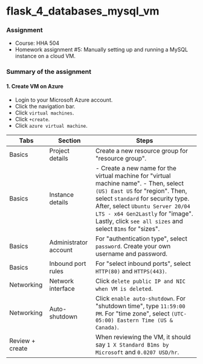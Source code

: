 # flask_4_databases_mysql_vm

### Assignment
- Course: HHA 504
- Homework assignment #5: Manually setting up and running a MySQL instance on a cloud VM.
  
### Summary of the assignment

#### 1. Create VM on Azure
- Login to your Microsoft Azure account.
- Click the navigation bar.
- Click `virtual machines`.
- Click `+create`.
- Click `azure virtual machine`.

| Tabs | Section | Steps |
| --- | --- | --- | 
| Basics | Project details | Create a new resource group for "resource group". |
| Basics | Instance details | - Create a new name for the virtual machine for "virtual machine name". - Then, select `(US) East US` for "region". Then, select `standard` for security type. After, select `Ubuntu Server 20/04 LTS - x64 Gen2Lastly` for "image". Lastly, click `see all sizes` and select `B1ms` for "sizes". |
| Basics | Administrator account | For "authentication type", select `password`. Create your own username and password. |
| Basics | Inbound port rules | For "select inbound ports", select `HTTP(80)` and `HTTPS(443)`. |
| Networking | Network interface | Click `delete public IP and NIC when VM is deleted`. |
| Networking | Auto-shutdown | Click `enable auto-shutdown`. For "shutdown time", type `11:59:00 PM`. For "time zone", select `(UTC-05:00) Eastern Time (US & Canada)`. |
| Review + create | | When reviewing the VM, it should say `1 X Standard B1ms by Microsoft` and `0.0207 USD/hr`. |


